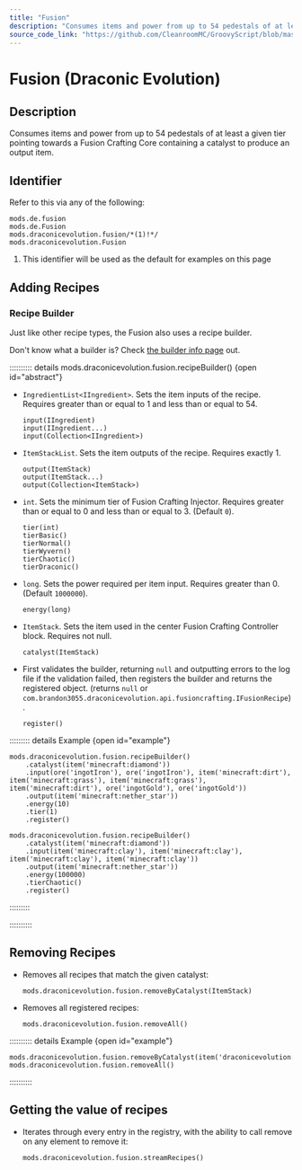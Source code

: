 ```yaml
---
title: "Fusion"
description: "Consumes items and power from up to 54 pedestals of at least a given tier pointing towards a Fusion Crafting Core containing a catalyst to produce an output item."
source_code_link: "https://github.com/CleanroomMC/GroovyScript/blob/master/src/main/java/com/cleanroommc/groovyscript/compat/mods/draconicevolution/Fusion.java"
---
```


# Fusion (Draconic Evolution)

## Description

Consumes items and power from up to 54 pedestals of at least a given tier pointing towards a Fusion Crafting Core containing a catalyst to produce an output item.

## Identifier

Refer to this via any of the following:

```groovy:no-line-numbers {3}
mods.de.fusion
mods.de.Fusion
mods.draconicevolution.fusion/*(1)!*/
mods.draconicevolution.Fusion
```

1. This identifier will be used as the default for examples on this page

## Adding Recipes

### Recipe Builder

Just like other recipe types, the Fusion also uses a recipe builder.

Don't know what a builder is? Check [the builder info page](../../../groovy/builder.md) out.

:::::::::: details mods.draconicevolution.fusion.recipeBuilder() {open id="abstract"}
- `IngredientList<IIngredient>`. Sets the item inputs of the recipe. Requires greater than or equal to 1 and less than or equal to 54.

    ```groovy:no-line-numbers
    input(IIngredient)
    input(IIngredient...)
    input(Collection<IIngredient>)
    ```

- `ItemStackList`. Sets the item outputs of the recipe. Requires exactly 1.

    ```groovy:no-line-numbers
    output(ItemStack)
    output(ItemStack...)
    output(Collection<ItemStack>)
    ```

- `int`. Sets the minimum tier of Fusion Crafting Injector. Requires greater than or equal to 0 and less than or equal to 3. (Default `0`).

    ```groovy:no-line-numbers
    tier(int)
    tierBasic()
    tierNormal()
    tierWyvern()
    tierChaotic()
    tierDraconic()
    ```

- `long`. Sets the power required per item input. Requires greater than 0. (Default `1000000`).

    ```groovy:no-line-numbers
    energy(long)
    ```

- `ItemStack`. Sets the item used in the center Fusion Crafting Controller block. Requires not null.

    ```groovy:no-line-numbers
    catalyst(ItemStack)
    ```

- First validates the builder, returning `null` and outputting errors to the log file if the validation failed, then registers the builder and returns the registered object. (returns `null` or `com.brandon3055.draconicevolution.api.fusioncrafting.IFusionRecipe`).

    ```groovy:no-line-numbers
    register()
    ```

::::::::: details Example {open id="example"}
```groovy:no-line-numbers
mods.draconicevolution.fusion.recipeBuilder()
    .catalyst(item('minecraft:diamond'))
    .input(ore('ingotIron'), ore('ingotIron'), item('minecraft:dirt'), item('minecraft:grass'), item('minecraft:grass'), item('minecraft:dirt'), ore('ingotGold'), ore('ingotGold'))
    .output(item('minecraft:nether_star'))
    .energy(10)
    .tier(1)
    .register()

mods.draconicevolution.fusion.recipeBuilder()
    .catalyst(item('minecraft:diamond'))
    .input(item('minecraft:clay'), item('minecraft:clay'), item('minecraft:clay'), item('minecraft:clay'))
    .output(item('minecraft:nether_star'))
    .energy(100000)
    .tierChaotic()
    .register()
```

:::::::::

::::::::::

## Removing Recipes

- Removes all recipes that match the given catalyst:

    ```groovy:no-line-numbers
    mods.draconicevolution.fusion.removeByCatalyst(ItemStack)
    ```

- Removes all registered recipes:

    ```groovy:no-line-numbers
    mods.draconicevolution.fusion.removeAll()
    ```

:::::::::: details Example {open id="example"}
```groovy:no-line-numbers
mods.draconicevolution.fusion.removeByCatalyst(item('draconicevolution:chaos_shard'))
mods.draconicevolution.fusion.removeAll()
```

::::::::::

## Getting the value of recipes

- Iterates through every entry in the registry, with the ability to call remove on any element to remove it:

    ```groovy:no-line-numbers
    mods.draconicevolution.fusion.streamRecipes()
    ```

